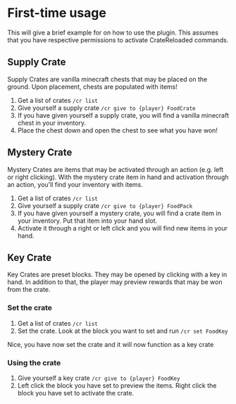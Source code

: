 # First-time usage

This will give a brief example for on how to use the plugin. This assumes that you have respective permissions to activate CrateReloaded commands.

## Supply Crate

Supply Crates are vanilla minecraft chests that may be placed on the ground. Upon placement, chests are populated with items!

1. Get a list of crates `/cr list`
2. Give yourself a supply crate `/cr give to {player} FoodCrate`
3. If you have given yourself a supply crate, you will find a vanilla minecraft chest in your inventory. 
4. Place the chest down and open the chest to see what you have won!

## Mystery Crate

Mystery Crates are items that may be activated through an action (e.g. left or right clicking). With the mystery crate item in hand and activation through an action, you'll find your inventory with items. 

1. Get a list of crates `/cr list`
2. Give yourself a supply crate `/cr give to {player} FoodPack` 
3. If you have given yourself a mystery crate, you will find a crate item in your inventory. Put that item into your hand slot.
4. Activate it through a right or left click and you will find new items in your hand.

## Key Crate

Key Crates are preset blocks. They may be opened by clicking with a key in hand. In addition to that, the player may preview rewards that may be won from the crate.

### Set the crate

1. Get a list of crates `/cr list`
2. Set the crate. Look at the block you want to set and run `/cr set FoodKey`

Nice, you have now set the crate and it will now function as a key crate

### Using the crate

1. Give yourself a key crate `/cr give to {player} FoodKey` 
2. Left click the block you have set to preview the items. Right click the block you have set to activate the crate. 
